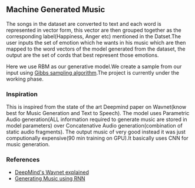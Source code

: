 ## Machine Generated Music

The songs in the dataset are converted to text and each word is represented in vector form, this vector are then grouped together as the corresponding label(Happiness, Anger etc) mentioned in the Datset.The user inputs the set of emotion which he wants in his music which are then mapped to the word vectors of the model generated from the dataset, the output are the set of cords that best represent those emotions.

Here we use RBM as our generative model.We create a sample from our input using [Gibbs sampling algorithm](https://www.quora.com/In-laymans-terms-how-does-Gibbs-Sampling-work).The project is currently under the working phase.

### Inspiration
This is inspired from the state of the art Deepmind paper on Wavnet(know best for Music Generation and Text to Speech). The model uses Parametric Audio generation(ALL information required to generate music are stored in model parameters) over Concatenative Audio generation(combination of static audio fragments). The output music of very good instead it was just computionally expensive(90 min training on GPU).It basically uses CNN for music generation.

### References
* [DeepMind's Wavnet explained](https://deepmind.com/blog/wavenet-generative-model-raw-audio/)
* [Generating Music using RNN](http://www.hexahedria.com/2015/08/03/composing-music-with-recurrent-neural-networks/)

